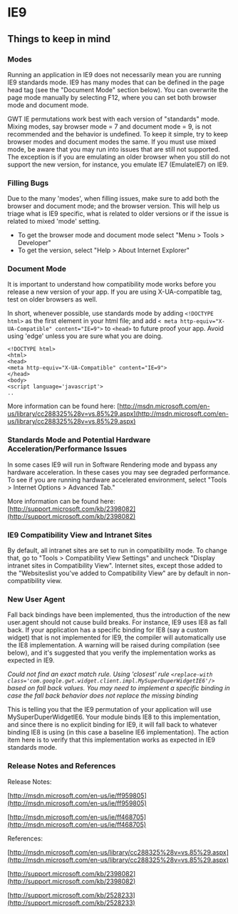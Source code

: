 IE9
===

## Things to keep in mind<a id="Overview"></a>

### Modes

Running an application in IE9 does not necessarily mean you are running IE9
standards mode. IE9 has many modes that can be defined in the page head tag
(see the "Document Mode" section below). You can overwrite the page mode
manually by selecting F12, where you can set both browser mode and
document mode.

GWT IE permutations work best with each version of "standards" mode. Mixing
modes, say browser mode = 7 and document mode = 9, is not recommended and the
behavior is undefined. To keep it simple, try to keep browser modes and
document modes the same. If you must use mixed mode, be aware that you may run
into issues that are still not supported. The exception is if you are
emulating an older browser when you still do not support the new version, for
instance, you emulate IE7 (EmulateIE7) on IE9.

### Filling Bugs

Due to the many 'modes', when filling issues, make sure to add both the browser
and document mode; and the browser version. This will help us triage what
is IE9 specific, what is related to older versions or if the issue is related
to mixed 'mode' setting.

*   To get the browser mode and document mode select "Menu > Tools > Developer"
*   To get the version, select "Help > About Internet Explorer"

### Document Mode

It is important to understand how compatibility mode works before you release
a new version of your app. If you are using X-UA-compatible tag, test on older
browsers as well.

In short, whenever possible, use standards mode by adding `<!DOCTYPE html>` as
the first element in your html file; and add `< meta http-equiv="X-UA-Compatible"
content="IE=9">` to `<head>` to future proof your app. Avoid using 'edge' unless
you are sure what you are doing.

```
<!DOCTYPE html>
<html>
<head>
<meta http-equiv="X-UA-Compatible" content="IE=9">
</head>
<body>
<script language='javascript'>
..
```

More information can be found here: [http://msdn.microsoft.com/en-us/library/cc288325%28v=vs.85%29.aspx](http://msdn.microsoft.com/en-us/library/cc288325%28v=vs.85%29.aspx)

### Standards Mode and Potential Hardware Acceleration/Performance Issues

In some cases IE9 will run in Software Rendering mode and bypass any hardware
acceleration. In these cases you may see degraded performance. To see if you are
running hardware accelerated environment, select "Tools > Internet Options >
Advanced Tab."

More information can be found here: [http://support.microsoft.com/kb/2398082](http://support.microsoft.com/kb/2398082)

### IE9 Compatibility View and Intranet Sites

By default, all intranet sites are set to run in compatibility mode. To change
that, go to "Tools > Compatibility View Settings" and uncheck "Display intranet
sites in Compatibility View". Internet sites, except those added to the 
"Websiteslist you've added to Compatibility View" are by default in
non-compatibility view.

### New User Agent

Fall back bindings have been implemented, thus the introduction of the new
user.agent should not cause build breaks. For instance, IE9 uses IE8 as fall
back. If your application has a specific binding for IE8 (say a custom widget)
that is not implemented for IE9, the compiler will automatically use the IE8
implementation. A warning will be raised during compilation (see below), and
it's suggested that you verify the implementation works as expected in IE9.

_Could not find an exact match rule. Using 'closest' rule `<replace-with
class='com.google.gwt.widget.client.impl.MySuperDuperWidgetIE6'/>` based on fall
back values. You may need to implement a specific binding in case the fall back
behavior does not replace the missing binding_

This is telling you that the IE9 permutation of your application will use
MySuperDuperWidgetIE6. Your module binds IE8 to this implementation, and since
there is no explicit binding for IE9, it will fall back to whatever binding IE8
is using (in this case a baseline IE6 implementation). The action item here is
to verify that this implementation works as expected in IE9 standards mode.

### Release Notes and References

Release Notes:

[http://msdn.microsoft.com/en-us/ie/ff959805](http://msdn.microsoft.com/en-us/ie/ff959805)

[http://msdn.microsoft.com/en-us/ie/ff468705](http://msdn.microsoft.com/en-us/ie/ff468705)

References:

[http://msdn.microsoft.com/en-us/library/cc288325%28v=vs.85%29.aspx](http://msdn.microsoft.com/en-us/library/cc288325%28v=vs.85%29.aspx)

[http://support.microsoft.com/kb/2398082](http://support.microsoft.com/kb/2398082)

[http://support.microsoft.com/kb/2528233](http://support.microsoft.com/kb/2528233)
